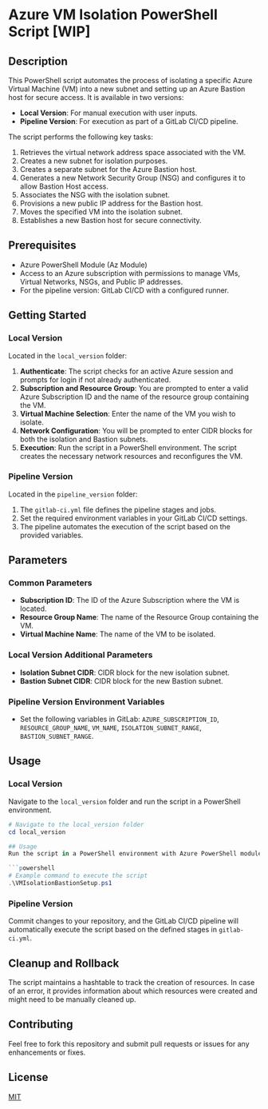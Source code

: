 # Azure VM Isolation PowerShell Script [WIP]

## Description
This PowerShell script automates the process of isolating a specific Azure Virtual Machine (VM) into a new subnet and setting up an Azure Bastion host for secure access. It is available in two versions: 
- **Local Version**: For manual execution with user inputs.
- **Pipeline Version**: For execution as part of a GitLab CI/CD pipeline.

The script performs the following key tasks:
1. Retrieves the virtual network address space associated with the VM.
2. Creates a new subnet for isolation purposes.
3. Creates a separate subnet for the Azure Bastion host.
4. Generates a new Network Security Group (NSG) and configures it to allow Bastion Host access.
5. Associates the NSG with the isolation subnet.
6. Provisions a new public IP address for the Bastion host.
7. Moves the specified VM into the isolation subnet.
8. Establishes a new Bastion host for secure connectivity.

## Prerequisites
- Azure PowerShell Module (Az Module)
- Access to an Azure subscription with permissions to manage VMs, Virtual Networks, NSGs, and Public IP addresses.
- For the pipeline version: GitLab CI/CD with a configured runner.

## Getting Started

### Local Version
Located in the `local_version` folder:
1. **Authenticate**: The script checks for an active Azure session and prompts for login if not already authenticated.
2. **Subscription and Resource Group**: You are prompted to enter a valid Azure Subscription ID and the name of the resource group containing the VM.
3. **Virtual Machine Selection**: Enter the name of the VM you wish to isolate.
4. **Network Configuration**: You will be prompted to enter CIDR blocks for both the isolation and Bastion subnets.
5. **Execution**: Run the script in a PowerShell environment. The script creates the necessary network resources and reconfigures the VM.

### Pipeline Version
Located in the `pipeline_version` folder:
1. The `gitlab-ci.yml` file defines the pipeline stages and jobs.
2. Set the required environment variables in your GitLab CI/CD settings.
3. The pipeline automates the execution of the script based on the provided variables.

## Parameters

### Common Parameters
- **Subscription ID**: The ID of the Azure Subscription where the VM is located.
- **Resource Group Name**: The name of the Resource Group containing the VM.
- **Virtual Machine Name**: The name of the VM to be isolated.

### Local Version Additional Parameters
- **Isolation Subnet CIDR**: CIDR block for the new isolation subnet.
- **Bastion Subnet CIDR**: CIDR block for the new Bastion subnet.

### Pipeline Version Environment Variables
- Set the following variables in GitLab: `AZURE_SUBSCRIPTION_ID`, `RESOURCE_GROUP_NAME`, `VM_NAME`, `ISOLATION_SUBNET_RANGE`, `BASTION_SUBNET_RANGE`.

## Usage

### Local Version
Navigate to the `local_version` folder and run the script in a PowerShell environment.
```powershell
# Navigate to the local_version folder
cd local_version

## Usage
Run the script in a PowerShell environment with Azure PowerShell module installed. Follow the on-screen prompts to input the required parameters.

```powershell
# Example command to execute the script
.\VMIsolationBastionSetup.ps1
```

### Pipeline Version
Commit changes to your repository, and the GitLab CI/CD pipeline will automatically execute the script based on the defined stages in `gitlab-ci.yml`.

## Cleanup and Rollback
The script maintains a hashtable to track the creation of resources. In case of an error, it provides information about which resources were created and might need to be manually cleaned up.

## Contributing
Feel free to fork this repository and submit pull requests or issues for any enhancements or fixes.

## License
[MIT](LICENSE)

